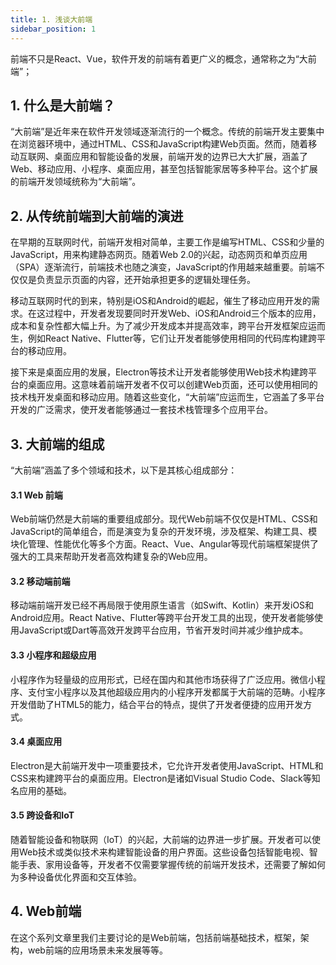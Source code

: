 ```yaml
---
title: 1. 浅谈大前端
sidebar_position: 1
---
```


前端不只是React、Vue，软件开发的前端有着更广义的概念，通常称之为“大前端”；
## 1. 什么是大前端？
“大前端”是近年来在软件开发领域逐渐流行的一个概念。传统的前端开发主要集中在浏览器环境中，通过HTML、CSS和JavaScript构建Web页面。然而，随着移动互联网、桌面应用和智能设备的发展，前端开发的边界已大大扩展，涵盖了Web、移动应用、小程序、桌面应用，甚至包括智能家居等多种平台。这个扩展的前端开发领域统称为“大前端”。

## 2. 从传统前端到大前端的演进
在早期的互联网时代，前端开发相对简单，主要工作是编写HTML、CSS和少量的JavaScript，用来构建静态网页。随着Web 2.0的兴起，动态网页和单页应用（SPA）逐渐流行，前端技术也随之演变，JavaScript的作用越来越重要。前端不仅仅是负责显示页面的内容，还开始承担更多的逻辑处理任务。

移动互联网时代的到来，特别是iOS和Android的崛起，催生了移动应用开发的需求。在这过程中，开发者发现要同时开发Web、iOS和Android三个版本的应用，成本和复杂性都大幅上升。为了减少开发成本并提高效率，跨平台开发框架应运而生，例如React Native、Flutter等，它们让开发者能够使用相同的代码库构建跨平台的移动应用。

接下来是桌面应用的发展，Electron等技术让开发者能够使用Web技术构建跨平台的桌面应用。这意味着前端开发者不仅可以创建Web页面，还可以使用相同的技术栈开发桌面和移动应用。随着这些变化，“大前端”应运而生，它涵盖了多平台开发的广泛需求，使开发者能够通过一套技术栈管理多个应用平台。

## 3. 大前端的组成
“大前端”涵盖了多个领域和技术，以下是其核心组成部分：

#### 3.1 Web 前端
Web前端仍然是大前端的重要组成部分。现代Web前端不仅仅是HTML、CSS和JavaScript的简单组合，而是演变为复杂的开发环境，涉及框架、构建工具、模块化管理、性能优化等多个方面。React、Vue、Angular等现代前端框架提供了强大的工具来帮助开发者高效构建复杂的Web应用。

#### 3.2 移动端前端
移动端前端开发已经不再局限于使用原生语言（如Swift、Kotlin）来开发iOS和Android应用。React Native、Flutter等跨平台开发工具的出现，使开发者能够使用JavaScript或Dart等高效开发跨平台应用，节省开发时间并减少维护成本。

#### 3.3 小程序和超级应用
小程序作为轻量级的应用形式，已经在国内和其他市场获得了广泛应用。微信小程序、支付宝小程序以及其他超级应用内的小程序开发都属于大前端的范畴。小程序开发借助了HTML5的能力，结合平台的特点，提供了开发者便捷的应用开发方式。

#### 3.4 桌面应用
Electron是大前端开发中一项重要技术，它允许开发者使用JavaScript、HTML和CSS来构建跨平台的桌面应用。Electron是诸如Visual Studio Code、Slack等知名应用的基础。

#### 3.5 跨设备和IoT
随着智能设备和物联网（IoT）的兴起，大前端的边界进一步扩展。开发者可以使用Web技术或类似技术来构建智能设备的用户界面。这些设备包括智能电视、智能手表、家用设备等，开发者不仅需要掌握传统的前端开发技术，还需要了解如何为多种设备优化界面和交互体验。


## 4. Web前端

在这个系列文章里我们主要讨论的是Web前端，包括前端基础技术，框架，架构，web前端的应用场景未来发展等等。